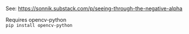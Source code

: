 
See:  https://sonnik.substack.com/p/seeing-through-the-negative-alpha

Requires opencv-python  
`pip install opencv-python`